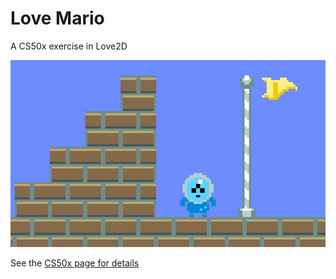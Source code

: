 # Love Mario
A CS50x exercise in Love2D

![screenshot](https://raw.githubusercontent.com/tomwhross/love_mario/main/love_mario_screen.png)

See the [CS50x page for details](https://cs50.harvard.edu/x/2020/tracks/games/mario/)
